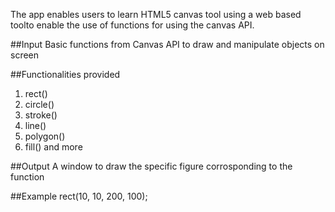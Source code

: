 The app enables users to learn HTML5 canvas tool using a web based toolto enable the use of functions for using the canvas API.

##Input
Basic functions from Canvas API to draw and manipulate objects on screen 

##Functionalities provided
1. rect()
2. circle()
3. stroke()
4. line()
5. polygon()
6. fill() 
and more 

##Output
A window to draw the specific figure corrosponding to the function

##Example
rect(10, 10, 200, 100);